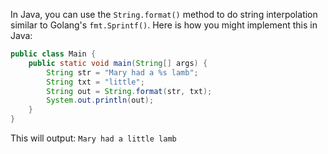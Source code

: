  In Java, you can use the `String.format()` method to do string interpolation similar to Golang's `fmt.Sprintf()`. Here is how you might implement this in Java:

```java
public class Main {
    public static void main(String[] args) {
        String str = "Mary had a %s lamb";
        String txt = "little";
        String out = String.format(str, txt);
        System.out.println(out);
    }
}
```
This will output: `Mary had a little lamb`
